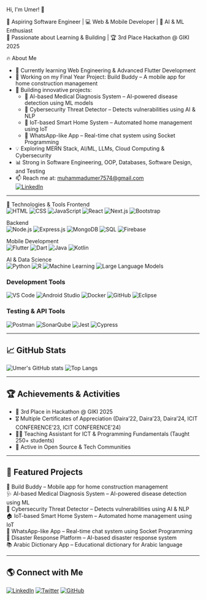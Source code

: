  Hi, I'm Umer! 👋 

🎯   Aspiring Software Engineer   | 💻 Web & Mobile Developer | 🤖 AI & ML Enthusiast  
🚀 Passionate about Learning & Building | 🏆 3rd Place Hackathon @ GIKI 2025  

 🔥 About Me 
- 🌱 Currently learning   Web Engineering & Advanced Flutter Development  
- 🔧 Working on my   Final Year Project: Build Buddy   – A mobile app for home construction management  
- 🚀 Building innovative projects:
  - 🏥   AI-based Medical Diagnosis System   – AI-powered disease detection using ML models  
  - 🔐   Cybersecurity Threat Detector   – Detects vulnerabilities using AI & NLP  
  - 📡   IoT-based Smart Home System   – Automated home management using IoT  
  - 💬   WhatsApp-like App   – Real-time chat system using Socket Programming  
- 💡 Exploring   MERN Stack, AI/ML, LLMs, Cloud Computing & Cybersecurity    
- 📊 Strong in   Software Engineering, OOP, Databases, Software Design, and Testing    
- 📫 Reach me at: [muhammadumer7574@gmail.com](mailto:muhammadumer7574@gmail.com)  
  [![LinkedIn](https://img.shields.io/badge/LinkedIn-0077B5?style=flat&logo=linkedin&logoColor=white)](https://www.linkedin.com/in/muhammad-umer-114ay938/)

---

 🚀 Technologies & Tools 
   Frontend  
![HTML](https://img.shields.io/badge/HTML5-FF5733?style=flat&logo=html5&logoColor=white)
![CSS](https://img.shields.io/badge/CSS3-2962FF?style=flat&logo=css3&logoColor=white)
![JavaScript](https://img.shields.io/badge/JavaScript-F7DF1E?style=flat&logo=javascript&logoColor=black)
![React](https://img.shields.io/badge/React-20232A?style=flat&logo=react&logoColor=61DAFB)
![Next.js](https://img.shields.io/badge/Next.js-000000?style=flat&logo=next.js&logoColor=white)
![Bootstrap](https://img.shields.io/badge/Bootstrap-563D7C?style=flat&logo=bootstrap&logoColor=white)

   Backend  
![Node.js](https://img.shields.io/badge/Node.js-43853D?style=flat&logo=node.js&logoColor=white)
![Express.js](https://img.shields.io/badge/Express.js-000000?style=flat&logo=express&logoColor=white)
![MongoDB](https://img.shields.io/badge/MongoDB-4EA94B?style=flat&logo=mongodb&logoColor=white)
![SQL](https://img.shields.io/badge/SQL-4479A1?style=flat&logo=postgresql&logoColor=white)
![Firebase](https://img.shields.io/badge/Firebase-FFCA28?style=flat&logo=firebase&logoColor=black)

   Mobile Development  
![Flutter](https://img.shields.io/badge/Flutter-02569B?style=flat&logo=flutter&logoColor=white)
![Dart](https://img.shields.io/badge/Dart-0175C2?style=flat&logo=dart&logoColor=white)
![Java](https://img.shields.io/badge/Java-007396?style=flat&logo=java&logoColor=white)
![Kotlin](https://img.shields.io/badge/Kotlin-0095D5?style=flat&logo=kotlin&logoColor=white)

   AI & Data Science  
![Python](https://img.shields.io/badge/Python-3776AB?style=flat&logo=python&logoColor=white)
![R](https://img.shields.io/badge/R-276DC3?style=flat&logo=r&logoColor=white)
![Machine Learning](https://img.shields.io/badge/Machine%20Learning-FF6F00?style=flat&logo=tensorflow&logoColor=white)
![Large Language Models](https://img.shields.io/badge/LLMs-AI%20Tech-blue)

###   Development Tools  
![VS Code](https://img.shields.io/badge/VS%20Code-007ACC?style=flat&logo=visual-studio-code&logoColor=white)
![Android Studio](https://img.shields.io/badge/Android%20Studio-3DDC84?style=flat&logo=android-studio&logoColor=white)
![Docker](https://img.shields.io/badge/Docker-2496ED?style=flat&logo=docker&logoColor=white)
![GitHub](https://img.shields.io/badge/GitHub-181717?style=flat&logo=github&logoColor=white)
![Eclipse](https://img.shields.io/badge/Eclipse-2C2255?style=flat&logo=eclipse&logoColor=white)

###   Testing & API Tools  
![Postman](https://img.shields.io/badge/Postman-FF6C37?style=flat&logo=postman&logoColor=white)
![SonarQube](https://img.shields.io/badge/SonarQube-4E9BCD?style=flat&logo=sonarqube&logoColor=white)
![Jest](https://img.shields.io/badge/Jest-C21325?style=flat&logo=jest&logoColor=white)
![Cypress](https://img.shields.io/badge/Cypress-17202C?style=flat&logo=cypress&logoColor=white)

---

## 📈 GitHub Stats 
![Umer's GitHub stats](https://github-readme-stats.vercel.app/api?username=your-username&show_icons=true&theme=radical)
![Top Langs](https://github-readme-stats.vercel.app/api/top-langs/?username=your-username&layout=compact&theme=radical)

---

## 🏆 Achievements & Activities
- 🥇   3rd Place in Hackathon @ GIKI 2025  
- 🎖   Multiple Certificates of Appreciation   (Daira’22, Daira’23, Daira’24, ICIT CONFERENCE’23, ICIT CONFERENCE’24)
- 👨‍🏫   Teaching Assistant   for ICT & Programming Fundamentals (Taught 250+ students)
- 🤝   Active in Open Source & Tech Communities  

---

## 📌 Featured Projects 
🚧   Build Buddy   – Mobile app for home construction management  
🩺   AI-based Medical Diagnosis System   – AI-powered disease detection using ML  
🔐   Cybersecurity Threat Detector   – Detects vulnerabilities using AI & NLP  
🏠   IoT-based Smart Home System   – Automated home management using IoT  
💬   WhatsApp-like App   – Real-time chat system using Socket Programming  
📡   Disaster Response Platform   – AI-based disaster response system  
📚   Arabic Dictionary App   – Educational dictionary for Arabic language  

---

## 🌎 Connect with Me 
[![LinkedIn](https://img.shields.io/badge/LinkedIn-0077B5?style=flat&logo=linkedin&logoColor=white)](https://www.linkedin.com/in/muhammad-umer-114ay938/)
[![Twitter](https://img.shields.io/badge/Twitter-1DA1F2?style=flat&logo=twitter&logoColor=white)](https://twitter.com/your-profile)
[![GitHub](https://img.shields.io/badge/GitHub-181717?style=flat&logo=github&logoColor=white)](https://github.com/your-username)
